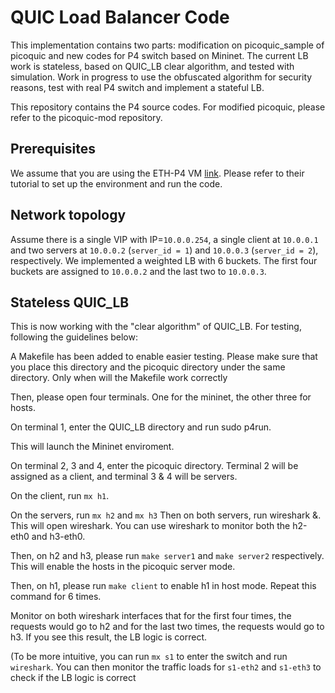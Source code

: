 # QUIC Load Balancer Code
This implementation contains two parts: modification on picoquic_sample of picoquic and new codes for P4 switch based on Mininet. The current LB work is stateless, based on QUIC_LB clear algorithm, and tested with simulation. Work in progress to use the obfuscated algorithm for security reasons, test with real P4 switch and implement a stateful LB.

This repository contains the P4 source codes. For modified picoquic, please refer to the picoquic-mod repository.

## Prerequisites

We assume that you are using the ETH-P4 VM [link](https://github.com/nsg-ethz/p4-learning). Please refer to their tutorial to set up the environment and run the code. 

## Network topology

Assume there is a single VIP with IP=`10.0.0.254`, a single client at `10.0.0.1` and two servers at `10.0.0.2` (`server_id = 1`) and `10.0.0.3` (`server_id = 2`), respectively. We implemented a weighted LB with 6 buckets. The first four buckets are assigned to `10.0.0.2` and the last two to `10.0.0.3`.


## Stateless QUIC_LB

This is now working with the "clear algorithm" of QUIC_LB. For testing, following the guidelines below:

A Makefile has been added to enable easier testing. Please make sure that you place this directory and the picoquic directory under the same directory. Only when will the Makefile work correctly

Then, please open four terminals. One for the mininet, the other three for hosts.

On terminal 1, enter the QUIC_LB directory and run sudo p4run.

This will launch the Mininet enviroment.

On terminal 2, 3 and 4, enter the picoquic directory. Terminal 2 will be assigned as a client, and terminal 3 & 4 will be servers.

On the client, run 
`mx h1`.

On the servers, run 
`mx h2` and `mx h3`
Then on both servers, run wireshark &. This will open wireshark. You can use wireshark to monitor both the h2-eth0 and h3-eth0.

Then, on h2 and h3, please run 
`make server1` and `make server2`
respectively. This will enable the hosts in the picoquic server mode.

Then, on h1, please run 
`make client`
to enable h1 in host mode. Repeat this command for 6 times.

Monitor on both wireshark interfaces that for the first four times, the requests would go to h2 and for the last two times, the requests would go to h3. If you see this result, the LB logic is correct.

(To be more intuitive, you can run `mx s1` to enter the switch and run `wireshark`. You can then monitor the traffic loads for `s1-eth2` and `s1-eth3` to check if the LB logic is correct

